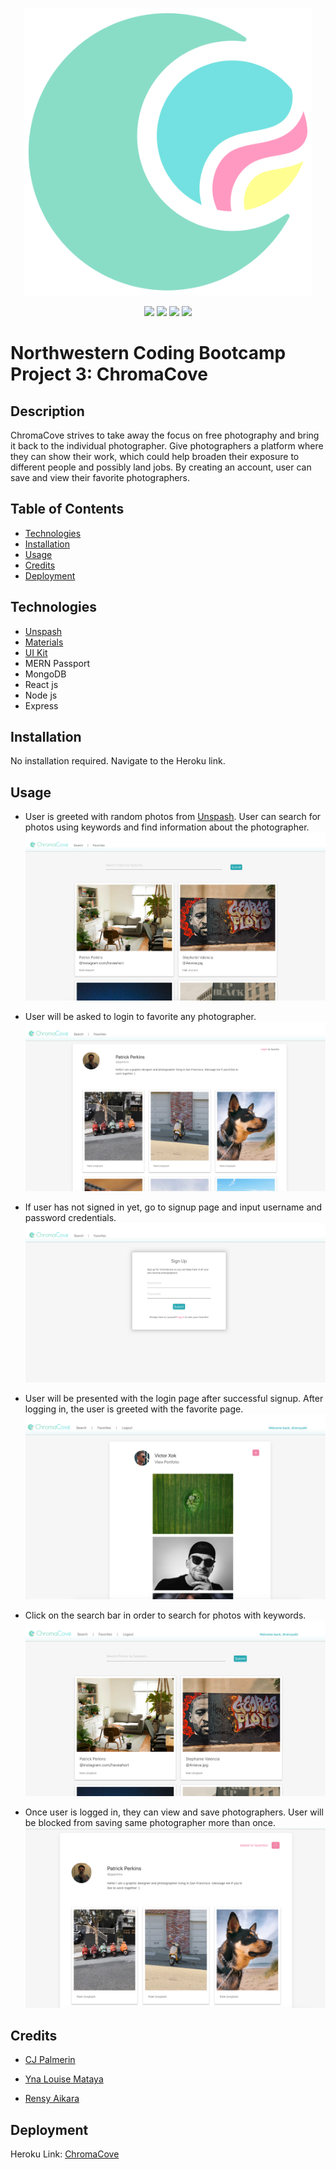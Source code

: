 <p align="center">
  <img width="460" src="/screenshots/logo512.png">
</p>
<p align="center">
  <img src="https://img.shields.io/badge/build-passing-brightgreen">
  <img src="https://img.shields.io/badge/deployment-passing-brightgreen">
  <img src="https://img.shields.io/badge/contributors-3-blue">
  <img src="https://img.shields.io/badge/license-ISC-blue">
</p>

# Northwestern Coding Bootcamp Project 3: ChromaCove

## Description
ChromaCove strives to take away the focus on free photography and bring it back to the individual photographer. Give photographers a platform where they can show their work, which could help broaden their exposure to different people and possibly land jobs. By creating an account, user can save and view their favorite photographers.

## Table of Contents
* [Technologies](#technologies)
* [Installation](#installation)
* [Usage](#usage)
* [Credits](#credits)
* [Deployment](#deployment)

## Technologies
* [Unspash](https://unsplash.com/)
* [Materials](https://materializecss.com/)
* [UI Kit](https://getuikit.com/)
* MERN Passport
* MongoDB
* React js
* Node js
* Express

## Installation
No installation required. Navigate to the Heroku link.

## Usage

* User is greeted with random photos from [Unspash](https://unsplash.com/). User can search for photos using keywords and find information about the photographer.
![Landing page](/screenshots/home.png)

* User will be asked to login to favorite any photographer.
![Login to add to favorites](/screenshots/logintofavorite.png)

* If user has not signed in yet, go to signup page and input username and password credentials.
![Signup page](/screenshots/signup.png)

* User will be presented with the login page after successful signup. After logging in, the user is greeted with the favorite page.
![Favorites page](/screenshots/favoritespage.png)

* Click on the search bar in order to search for photos with keywords. 
![Search page](/screenshots/searchpage.png)

* Once user is logged in, they can view and save photographers. User will be blocked from saving same photographer more than once.
![Adding to Favorite](/screenshots/addingtofavorites.png)

## Credits
* [CJ Palmerin](https://github.com/cjpalmerin)

* [Yna Louise Mataya](https://github.com/ymataya)

* [Rensy Aikara](https://github.com/RensyAikara)

## Deployment
Heroku Link: [ChromaCove](https://afternoon-waters-22064.herokuapp.com/)